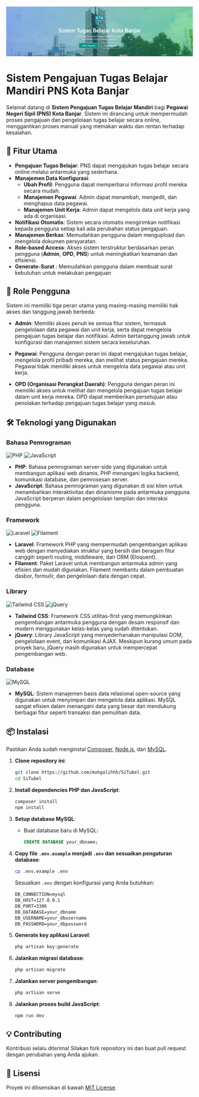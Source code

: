 <!-- Banner -->
![Sistem Pengajuan Tugas Belajar Mandiri](https://github.com/muhgalihhh/SiTubel/blob/Muhamad-galih/banner.jpg)

# **Sistem Pengajuan Tugas Belajar Mandiri PNS Kota Banjar**

Selamat datang di **Sistem Pengajuan Tugas Belajar Mandiri** bagi **Pegawai Negeri Sipil (PNS) Kota Banjar**. Sistem ini dirancang untuk mempermudah proses pengajuan dan pengelolaan tugas belajar secara online, menggantikan proses manual yang memakan waktu dan rentan terhadap kesalahan.

## 🚀 **Fitur Utama**

- **Pengajuan Tugas Belajar**: PNS dapat mengajukan tugas belajar secara online melalui antarmuka yang sederhana.
- **Manajemen Data Konfigurasi**:
  - **Ubah Profil**: Pengguna dapat memperbarui informasi profil mereka secara mudah.
  - **Manajemen Pegawai**: Admin dapat menambah, mengedit, dan menghapus data pegawai.
  - **Manajemen Unit Kerja**: Admin dapat mengelola data unit kerja yang ada di organisasi.
- **Notifikasi Otomatis**: Sistem secara otomatis mengirimkan notifikasi kepada pengguna setiap kali ada perubahan status pengajuan.
- **Manajemen Berkas**: Memudahkan pengguna dalam mengupload dan mengelola dokumen persyaratan.
- **Role-based Access**: Akses sistem terstruktur berdasarkan peran pengguna (**Admin**, **OPD**, **PNS**) untuk meningkatkan keamanan dan efisiensi.
- **Generate-Surat** : Memudahkan pengguna dalam membuat surat kebutuhan untuk melakukan pengajuan

## 👥 **Role Pengguna**

Sistem ini memiliki tiga peran utama yang masing-masing memiliki hak akses dan tanggung jawab berbeda:

- **Admin**: Memiliki akses penuh ke semua fitur sistem, termasuk pengelolaan data pegawai dan unit kerja, serta dapat mengelola pengajuan tugas belajar dan notifikasi. Admin bertanggung jawab untuk konfigurasi dan manajemen sistem secara keseluruhan.
  
- **Pegawai**: Pengguna dengan peran ini dapat mengajukan tugas belajar, mengelola profil pribadi mereka, dan melihat status pengajuan mereka. Pegawai tidak memiliki akses untuk mengelola data pegawai atau unit kerja.
  
- **OPD (Organisasi Perangkat Daerah)**: Pengguna dengan peran ini memiliki akses untuk melihat dan mengelola pengajuan tugas belajar dalam unit kerja mereka. OPD dapat memberikan persetujuan atau penolakan terhadap pengajuan tugas belajar yang masuk.

## 🛠️ **Teknologi yang Digunakan**

### **Bahasa Pemrograman**

<p align="left">
    <img src="https://img.shields.io/badge/PHP-777BB4?style=for-the-badge&logo=php&logoColor=white" alt="PHP" />
    <img src="https://img.shields.io/badge/JavaScript-F7DF1E?style=for-the-badge&logo=javascript&logoColor=black" alt="JavaScript" />
</p>

- **PHP**: Bahasa pemrograman server-side yang digunakan untuk membangun aplikasi web dinamis. PHP menangani logika backend, komunikasi database, dan pemrosesan server.
- **JavaScript**: Bahasa pemrograman yang digunakan di sisi klien untuk menambahkan interaktivitas dan dinamisme pada antarmuka pengguna. JavaScript berperan dalam pengelolaan tampilan dan interaksi pengguna.

### **Framework**

<p align="left">
    <img src="https://img.shields.io/badge/Laravel-FF2D20?style=for-the-badge&logo=laravel&logoColor=white" alt="Laravel" />
    <img src="https://img.shields.io/badge/Filament-3182CE?style=for-the-badge&logo=filament&logoColor=white" alt="Filament" />
</p>

- **Laravel**: Framework PHP yang mempermudah pengembangan aplikasi web dengan menyediakan struktur yang bersih dan beragam fitur canggih seperti routing, middleware, dan ORM (Eloquent).
- **Filament**: Paket Laravel untuk membangun antarmuka admin yang efisien dan mudah digunakan. Filament membantu dalam pembuatan dasbor, formulir, dan pengelolaan data dengan cepat.

### **Library**

<p align="left">
    <img src="https://img.shields.io/badge/Tailwind%20CSS-06B6D4?style=for-the-badge&logo=tailwindcss&logoColor=white" alt="Tailwind CSS" />
    <img src="https://img.shields.io/badge/jQuery-0769AD?style=for-the-badge&logo=jquery&logoColor=white" alt="jQuery" />
</p>

- **Tailwind CSS**: Framework CSS utilitas-first yang memungkinkan pengembangan antarmuka pengguna dengan desain responsif dan modern menggunakan kelas-kelas yang sudah ditentukan.
- **jQuery**: Library JavaScript yang menyederhanakan manipulasi DOM, pengelolaan event, dan komunikasi AJAX. Meskipun kurang umum pada proyek baru, jQuery masih digunakan untuk mempercepat pengembangan web.

### **Database**

<p align="left">
    <img src="https://img.shields.io/badge/MySQL-4479A1?style=for-the-badge&logo=mysql&logoColor=white" alt="MySQL" />
</p>

- **MySQL**: Sistem manajemen basis data relasional open-source yang digunakan untuk menyimpan dan mengelola data aplikasi. MySQL sangat efisien dalam menangani data yang besar dan mendukung berbagai fitur seperti transaksi dan pemulihan data.

## 📦 **Instalasi**

Pastikan Anda sudah menginstal [Composer](https://getcomposer.org/), [Node.js](https://nodejs.org/), dan [MySQL](https://www.mysql.com/).

1. **Clone repository ini**:
    ```bash
    git clone https://github.com/muhgalihhh/SiTubel.git
    cd SiTubel
    ```

2. **Install dependencies PHP dan JavaScript**:
    ```bash
    composer install
    npm install
    ```

3. **Setup database MySQL**:
    - Buat database baru di MySQL:
        ```sql
        CREATE DATABASE your_dbname;
        ```

4. **Copy file `.env.example` menjadi `.env` dan sesuaikan pengaturan database**:
    ```bash
    cp .env.example .env
    ```

    Sesuaikan `.env` dengan konfigurasi yang Anda butuhkan:
    ```
    DB_CONNECTION=mysql
    DB_HOST=127.0.0.1
    DB_PORT=3306
    DB_DATABASE=your_dbname
    DB_USERNAME=your_dbusername
    DB_PASSWORD=your_dbpassword
    ```

5. **Generate key aplikasi Laravel**:
    ```bash
    php artisan key:generate
    ```

6. **Jalankan migrasi database**:
    ```bash
    php artisan migrate
    ```

7. **Jalankan server pengembangan**:
    ```bash
    php artisan serve
    ```

8. **Jalankan proses build JavaScript**:
    ```bash
    npm run dev
    ```

## 💡 **Contributing**

Kontribusi selalu diterima! Silakan fork repository ini dan buat pull request dengan perubahan yang Anda ajukan.

## 📄 **Lisensi**

Proyek ini dilisensikan di bawah [MIT License](LICENSE).
